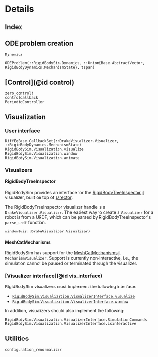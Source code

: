 # Details

## Index


## ODE problem creation

```@docs
Dynamics
```

```@docs
ODEProblem(::RigidBodySim.Dynamics, ::Union{Base.AbstractVector, RigidBodyDynamics.MechanismState}, tspan)
```

## [Control](@id control)

```@docs
zero_control!
controlcallback
PeriodicController
```

## Visualization

### User interface

```@docs
DiffEqBase.CallbackSet(::DrakeVisualizer.Visualizer, ::RigidBodyDynamics.MechanismState)
RigidBodySim.Visualization.visualize
RigidBodySim.Visualization.window
RigidBodySim.Visualization.animate
```

### Visualizers

#### RigidBodyTreeInspector

RigidBodySim provides an interface for the [RigidBodyTreeInspector.jl](https://github.com/rdeits/RigidBodyTreeInspector.jl)
visualizer, built on top of [Director](https://github.com/RobotLocomotion/director).

The RigidBodyTreeInspector visualizer handle is a `DrakeVisualizer.Visualizer`. The easiest way to create a `Visualizer` for a robot is
from a URDF, which can be parsed by RigidBodyTreeInspector's `parse_urdf` function.

```@docs
window(vis::DrakeVisualizer.Visualizer)
```

#### MeshCatMechanisms

RigidBodySim has support for the [MeshCatMechanisms.jl](https://github.com/JuliaRobotics/MeshCatMechanisms.jl) `MechanismVisualizer`. Support is currently non-interactive, i.e., the simulation cannot be paused or terminated through the visualizer.

### [Visualizer interface](@id vis_interface)

RigidBodySim visualizers must implement the following interface:

* [`RigidBodySim.Visualization.VisualizerInterface.visualize`](@ref)
* [`RigidBodySim.Visualization.VisualizerInterface.window`](@ref)

In addition, visualizers should also implement the following:

```@docs
RigidBodySim.Visualization.VisualizerInterface.SimulationCommands
RigidBodySim.Visualization.VisualizerInterface.isinteractive
```

## Utilities

```@docs
configuration_renormalizer
```
